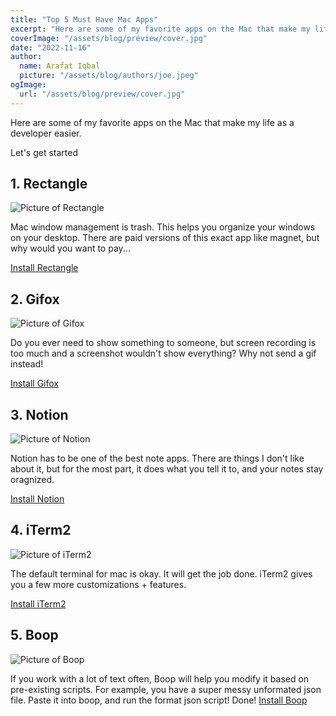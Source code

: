 ```yaml
---
title: "Top 5 Must Have Mac Apps"
excerpt: "Here are some of my favorite apps on the Mac that make my life as a developer easier."
coverImage: "/assets/blog/preview/cover.jpg"
date: "2022-11-16"
author:
  name: Arafat Iqbal
  picture: "/assets/blog/authors/joe.jpeg"
ogImage:
  url: "/assets/blog/preview/cover.jpg"
---
```


Here are some of my favorite apps on the Mac that make my life as a developer easier.

Let's get started

## **1. Rectangle**

![Picture of Rectangle](https://dev-to-uploads.s3.amazonaws.com/uploads/articles/y0ndljwnzvtyhjm89lzl.png)

Mac window management is trash. This helps you organize your windows on your desktop. There are paid versions of this exact app like magnet, but why would you want to pay...

[Install Rectangle](https://rectangleapp.com/)

## **2. Gifox**

![Picture of Gifox](https://dev-to-uploads.s3.amazonaws.com/uploads/articles/ps4oqbuh6k7anzhubpa4.png)

Do you ever need to show something to someone, but screen recording is too much and a screenshot wouldn't show everything? Why not send a gif instead!

[Install Gifox](https://gifox.app/)

## **3. Notion**

![Picture of Notion](https://dev-to-uploads.s3.amazonaws.com/uploads/articles/9sgw5w8dtd7aiu1fmytv.png)

Notion has to be one of the best note apps. There are things I don't like about it, but for the most part, it does what you tell it to, and your notes stay oragnized.

[Install Notion](https://www.notion.so/)

## **4. iTerm2**

![Picture of iTerm2](https://dev-to-uploads.s3.amazonaws.com/uploads/articles/jnanxske07l212ozxvqu.png)

The default terminal for mac is okay. It will get the job done. iTerm2 gives you a few more customizations + features.

[Install iTerm2](https://iterm2.com/)

## **5. Boop**

![Picture of Boop](https://dev-to-uploads.s3.amazonaws.com/uploads/articles/oersa8c564g0n9mxsur6.png)

If you work with a lot of text often, Boop will help you modify it based on pre-existing scripts. For example, you have a super messy unformated json file. Paste it into boop, and run the format json script! Done!
[Install Boop](https://apps.apple.com/us/app/boop/id1518425043?mt=12)
